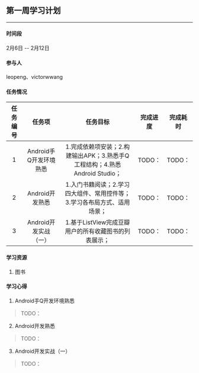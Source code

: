 ## 第一周学习计划
***

#### 时间段
2月6日 -- 2月12日  

#### 参与人
leopeng、victorwwang  

#### 任务情况
|任务编号|任务项|任务目标|完成进度|完成耗时|
|:--:|:--:|:--:|:--:|:--:|
|1|Android手Q开发环境熟悉|1.完成依赖项安装；2.构建输出APK；3.熟悉手Q工程结构；4.熟悉Android Studio；|TODO：|TODO：|
|2|Android开发熟悉|1.入门书籍阅读；2.学习四大组件、常用控件等；3.学习各布局方式、适用场景；|TODO：|TODO：|
|3|Android开发实战（一）|1.基于ListView完成豆瓣用户的所有收藏图书的列表展示；|TODO：|TODO：|

#### 学习资源
1. 图书

#### 学习心得

1. Android手Q开发环境熟悉
> TODO：

2. Android开发熟悉
> TODO：

3. Android开发实战（一）
> TODO：